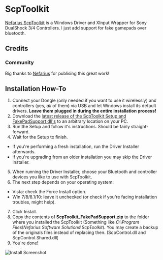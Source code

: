 # ScpToolkit
[Nefarius ScpToolkit](https://github.com/nefarius/ScpToolkit) is a Windows Driver and XInput Wrapper for Sony DualShock 3/4 Controllers. I just add support for fake gamepads over bluetooth.

## Credits
### Community
Big thanks to [Nefarius](https://github.com/nefarius/ScpToolkit) for publising this great work!

## Installation How-To
1. Connect your Dongle (only needed if you want to use it wirelessly) and controllers (yes, *all* of them) via USB and let Windows install its default drivers. **Leave them plugged in during the entire installation process!**
2. Download the [latest release of the ScpToolkit Setup and FakePadSupport dll's](https://github.com/eulercamposbarros/ScpToolkit-FakePadBluetoothSupport/releases/latest) to an arbitrary location on your PC.
3. Run the Setup and follow it's instructions. Should be fairly straight-forward.
4. Wait for the Setup to finish.
  * If you're performing a fresh installation, run the Driver Installer afterwards.
  * If you're upgrading from an older installation you may skip the Driver Installer.
5. When running the Driver Installer, choose your Bluetooth and controller devices you like to use with ScpToolkit.
6. The next step depends on your operating system:
 - Vista: check the Force Install option.
 - Win 7/8/8.1/10: leave it unchecked (or check if you're facing installation troubles, might help).
7. Click Install.
8. Copy the contents of **ScpToolkit_FakePadSupport.zip** to the folder where you installed the ScpToolkit (Something like *C:\Program Files\Nefarius Software Solutions\ScpToolkit*). You may create a backup of the originals files instead of replacing then. (ScpControl.dll and ScpControl.Shared.dll)
9. You're done!

![Install Screenshot](http://nefarius.at/wp-content/uploads/2013/12/31-10-_2015_13-27-55.png "Install Screenshot")

